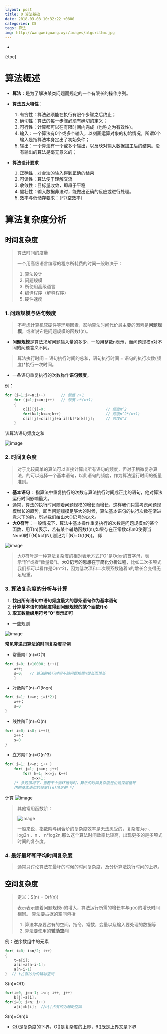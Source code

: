 ```yaml
---
layout: post
title: 0 算法基础
date: 2018-03-08 10:32:22 +0800
categories: CS
tags: 算法 
img: http://wangweiguang.xyz/images/algorithm.jpg
---
```



*
{:toc}

# 算法概述

* **算法**：是为了解决某类问题而规定的一个有限长的操作序列。
* **算法五大特性**：
  1. 有穷性：算法必须能在执行有限个步骤之后终止；
  2. 确切性：算法的每一步骤必须有确切的定义；
  3. 可行性：计算都可以在有限时间内完成（也称之为有效性）。
  4. 输入：一个算法有0个或多个输入，以刻画运算对象的初始情况，所谓0个输入是指算法本身定出了初始条件；
  5. 输出：一个算法有一个或多个输出，以反映对输入数据加工后的结果。没有输出的算法是毫无意义的；

* **算法设计要求**
  1. 正确性：对合法的输入得到正确的结果
  2. 可读性：算法便于理解交流
  3. 收敛性：目标量收敛，即趋于平稳
  4. 健壮性：输入数据非法时，能做出正确的反应或进行处理。
  5. 效率与低储存要求：（时\空效率）

# 算法复杂度分析

## 时间复杂度
> 算法时间的度量
>
> 一个用高级语言编写的程序所耗费的时间一般取决于：
>
> 1. 算法设计
> 2. 问题规模
> 3. 所使用高级语言
> 4. 编译程序（解释程序）
> 5. 硬件速度

### 1. 问题规模与语句频度
> 不考虑计算机软硬件等环境因素，影响算法时间代价最主要的因素是**问题规模**，或者说它是问题规模的函数f(n)。
* **问题规模**是算法求解问题输入量的多少，一般用整数n表示，而问题规模n对不同的问题含义不同。
> 算法执行时间 = 语句执行时间的总和，语句执行时间 = 语句的执行次数(频度)*执行一次时间。
* 一条语句重复执行的次数称作**语句频度**。

例：

```c
for (i=1;i<=n;i++)       // 频度 n+1
    for (j=1;j<=n;j++)   // 频度 n*(n+1)
    {                    
        c[i][j]=0;                           // 频度n^2
        for(k=1;k<=n;k++)                    // 频度n^2*(n+1)
        c[i][j]=c[i][j]+a[i][k]*b[k][j];     // 频度n^3
    }
```
该算法语句频度之和

![image](http://wangweiguang.xyz/images/a1.jpg)

### 2. 时间复杂度
> 对于比较简单的算法可以直接计算出所有语句的频度，但对于稍微复杂算法，的可以选择一个基本语句，以此语句的频度，作为算法运行时间的衡量准则。


* **基本语句**： 指算法中重复执行的次数与算法执行时间成正比的语句，他对算法运行时间影响最大。
* 通常，算法的执行时间随着问题规模的增长而增长，这样我们只需考虑问题规模增长的趋势，即当问题规模足够大的时候，算法基本语句的执行次数在渐进意义下的阶，所以我们给出大O记号的定义。
* **大O符号**：一般情况下，算法中基本操作重复执行的次数是问题规模n的某个函数，用T(n)表示，若有某个辅助函数f(n),如果存在正常数c和n0使得当N≤n0时T(N)≥cf(N),则记为T(N)=O(f(N))。
  即

![image](http://wangweiguang.xyz/images/a2.jpg)

> 大O符号是一种算法复杂度的相对表示方式(“O”是Oder的首字母，表示“阶”或者“数量级”)。**大O记号的思想在于简化分析过程**，比如二次多项式我们都可以看作是O(n^2)，因为低次项和二次项系数随着n的增长会变得无足轻重。




### 3. 算法复杂度的分析与计算

1. **找出所有语句中语句频度最大的那条语句作为基本语句**
2. **计算基本语句的频度得到问题规模的某个函数f(n)**
3. **取其数量级用符号“O”表示即可**

* 一些规则

![image](http://wangweiguang.xyz/images/a3.jpg)

**常见非递归算法的时间复杂度举例**

* 常量阶T(n)=O(1)

```c
for( i=0; i<10000; i++){
    x++;
    s=0;   // 算法的执行时间不随问题规模n增长而增长
    }
```

* 对数阶T(n)=O(logn)


```c
for( i=1; i<=n; i=i*2){
    x++；
    s=0
}
```

* 线性阶T(n)=O(n)


```c
for( i=0; i<0; i++){
    x++；
    s=0
}
```

* 立方阶T(n)=O(n^3)


```c
for( i=1; i<=n; i++ )
    for( j=1; j<=n; j++)
        for( k=1; k<=j; k++)
            x=x+1;
    /* 多数情况下，当若干个循环语句时，算法的时间复杂度是由最深层循环
    内的基本语句的频率f(n)决定的 */
```

计算
![image](http://wangweiguang.xyz/images/a3.jpg)



> 其他常用函数阶：
>
> ![image](http://wangweiguang.xyz/images/a5.jpg)
>
> 一般来说，指数阶与组合阶的复杂度效率是无法忍受的，复杂度为c 、 log2n 、n 、 n*log2n,那么这个算法时间效率比较高，出现更多的是多项式时间的复杂度。

### 4. 最好最坏和平均时间复杂度
> 通常只讨论算法在最坏的时候的时间复杂度，及分析算法执行时间的上界。

## 空间复杂度
> 定义：S(n) = O(f(n))
>
> 表示表示随着问题规模n的增大，算法运行所需的增长率与g(n)的增长时间相同。
> 算法要占据的空间包括
> 1. 算法本身要占有的空间，指令，常数，变量以及输入要处理的数据等
> 2. 算法要使用的**辅助空间**

例：逆序数组中的元素

```c
for( i=0; i<n/2; i++)
{
    t=a[i];
    a[i]=a[n-i-1];
    a[n-i-1]
}  // t占有的为的辅助空间
```
S(n)=O(1)

```c
for(i=0, j=n-1; i<n; i++, j++)
    b[j]=a[i];
for(i=0; i<n; i++)
    a[i]=b[i];  //b[]占有的为辅助空间
```
S(n)=O(n)b


* Ω()是复杂度的下界，O()是复杂度的上界，θ()既是上界又是下界